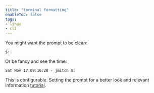 ```yaml
---
title: "terminal formatting"
enableToc: false
tags:
- linux
- cli
---
```


You might want the prompt to be clean:
```
$:
```
Or be fancy and see the time:
```
Sat Nov 17:09:16:28 - jmitch $:
```

This is configurable. Setting the prompt for a better look and relevant information
[tutorial](https://www.codingforentrepreneurs.com/blog/mac-linux-terminal-prompt-formatting/).